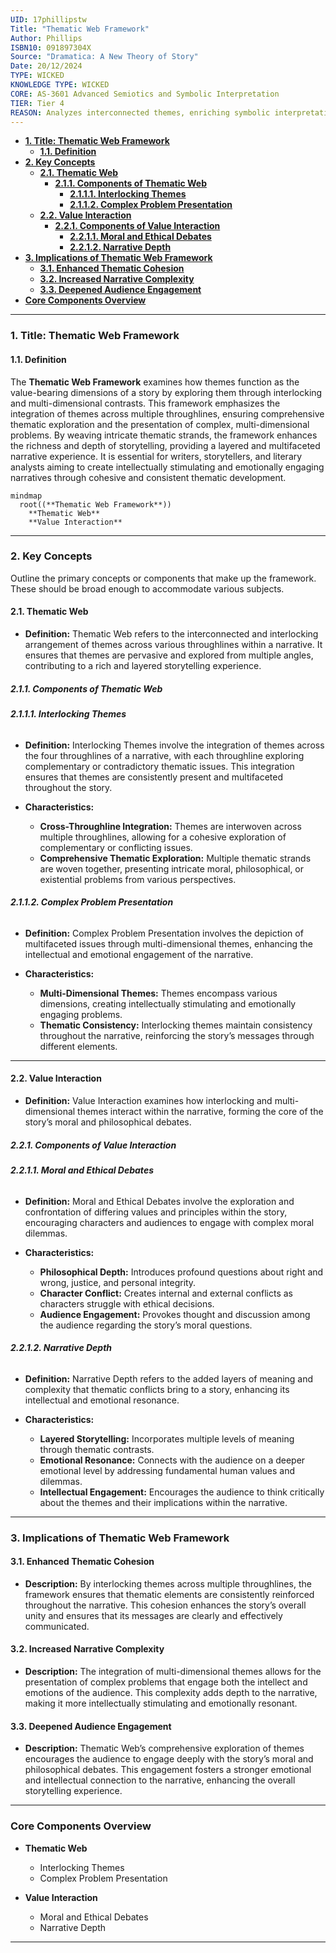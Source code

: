 ```yaml
---
UID: 17phillipstw
Title: "Thematic Web Framework"
Author: Phillips
ISBN10: 091897304X
Source: "Dramatica: A New Theory of Story"
Date: 20/12/2024
TYPE: WICKED
KNOWLEDGE TYPE: WICKED
CORE: AS-3601 Advanced Semiotics and Symbolic Interpretation
TIER: Tier 4
REASON: Analyzes interconnected themes, enriching symbolic interpretation.
---
```


- [**1. Title: Thematic Web Framework**](#1-title-thematic-web-framework)
  - [**1.1. Definition**](#11-definition)
- [**2. Key Concepts**](#2-key-concepts)
  - [**2.1. Thematic Web**](#21-thematic-web)
    - [**2.1.1. Components of Thematic Web**](#211-components-of-thematic-web)
      - [**2.1.1.1. Interlocking Themes**](#2111-interlocking-themes)
      - [**2.1.1.2. Complex Problem Presentation**](#2112-complex-problem-presentation)
  - [**2.2. Value Interaction**](#22-value-interaction)
    - [**2.2.1. Components of Value Interaction**](#221-components-of-value-interaction)
      - [**2.2.1.1. Moral and Ethical Debates**](#2211-moral-and-ethical-debates)
      - [**2.2.1.2. Narrative Depth**](#2212-narrative-depth)
- [**3. Implications of Thematic Web Framework**](#3-implications-of-thematic-web-framework)
  - [**3.1. Enhanced Thematic Cohesion**](#31-enhanced-thematic-cohesion)
  - [**3.2. Increased Narrative Complexity**](#32-increased-narrative-complexity)
  - [**3.3. Deepened Audience Engagement**](#33-deepened-audience-engagement)
- [**Core Components Overview**](#core-components-overview)

---

### **1. Title: Thematic Web Framework**

#### **1.1. Definition**

The **Thematic Web Framework** examines how themes function as the value-bearing dimensions of a story by exploring them through interlocking and multi-dimensional contrasts. This framework emphasizes the integration of themes across multiple throughlines, ensuring comprehensive thematic exploration and the presentation of complex, multi-dimensional problems. By weaving intricate thematic strands, the framework enhances the richness and depth of storytelling, providing a layered and multifaceted narrative experience. It is essential for writers, storytellers, and literary analysts aiming to create intellectually stimulating and emotionally engaging narratives through cohesive and consistent thematic development.

```mermaid
mindmap
  root((**Thematic Web Framework**))
    **Thematic Web**
    **Value Interaction**
```

---

### **2. Key Concepts**

Outline the primary concepts or components that make up the framework. These should be broad enough to accommodate various subjects.

#### **2.1. Thematic Web**

- **Definition:**
  Thematic Web refers to the interconnected and interlocking arrangement of themes across various throughlines within a narrative. It ensures that themes are pervasive and explored from multiple angles, contributing to a rich and layered storytelling experience.

##### **2.1.1. Components of Thematic Web**

###### **2.1.1.1. Interlocking Themes**

- **Definition:**
  Interlocking Themes involve the integration of themes across the four throughlines of a narrative, with each throughline exploring complementary or contradictory thematic issues. This integration ensures that themes are consistently present and multifaceted throughout the story.

- **Characteristics:**
  - **Cross-Throughline Integration:** Themes are interwoven across multiple throughlines, allowing for a cohesive exploration of complementary or conflicting issues.
  - **Comprehensive Thematic Exploration:** Multiple thematic strands are woven together, presenting intricate moral, philosophical, or existential problems from various perspectives.

###### **2.1.1.2. Complex Problem Presentation**

- **Definition:**
  Complex Problem Presentation involves the depiction of multifaceted issues through multi-dimensional themes, enhancing the intellectual and emotional engagement of the narrative.

- **Characteristics:**
  - **Multi-Dimensional Themes:** Themes encompass various dimensions, creating intellectually stimulating and emotionally engaging problems.
  - **Thematic Consistency:** Interlocking themes maintain consistency throughout the narrative, reinforcing the story’s messages through different elements.

---

#### **2.2. Value Interaction**

- **Definition:**
  Value Interaction examines how interlocking and multi-dimensional themes interact within the narrative, forming the core of the story’s moral and philosophical debates.

##### **2.2.1. Components of Value Interaction**

###### **2.2.1.1. Moral and Ethical Debates**

- **Definition:**
  Moral and Ethical Debates involve the exploration and confrontation of differing values and principles within the story, encouraging characters and audiences to engage with complex moral dilemmas.

- **Characteristics:**
  - **Philosophical Depth:** Introduces profound questions about right and wrong, justice, and personal integrity.
  - **Character Conflict:** Creates internal and external conflicts as characters struggle with ethical decisions.
  - **Audience Engagement:** Provokes thought and discussion among the audience regarding the story’s moral questions.

###### **2.2.1.2. Narrative Depth**

- **Definition:**
  Narrative Depth refers to the added layers of meaning and complexity that thematic conflicts bring to a story, enhancing its intellectual and emotional resonance.

- **Characteristics:**
  - **Layered Storytelling:** Incorporates multiple levels of meaning through thematic contrasts.
  - **Emotional Resonance:** Connects with the audience on a deeper emotional level by addressing fundamental human values and dilemmas.
  - **Intellectual Engagement:** Encourages the audience to think critically about the themes and their implications within the narrative.

---

### **3. Implications of Thematic Web Framework**

#### **3.1. Enhanced Thematic Cohesion**

- **Description:**
  By interlocking themes across multiple throughlines, the framework ensures that thematic elements are consistently reinforced throughout the narrative. This cohesion enhances the story’s overall unity and ensures that its messages are clearly and effectively communicated.

#### **3.2. Increased Narrative Complexity**

- **Description:**
  The integration of multi-dimensional themes allows for the presentation of complex problems that engage both the intellect and emotions of the audience. This complexity adds depth to the narrative, making it more intellectually stimulating and emotionally resonant.

#### **3.3. Deepened Audience Engagement**

- **Description:**
  Thematic Web’s comprehensive exploration of themes encourages the audience to engage deeply with the story’s moral and philosophical debates. This engagement fosters a stronger emotional and intellectual connection to the narrative, enhancing the overall storytelling experience.

---

### **Core Components Overview**

- **Thematic Web**

  - Interlocking Themes
  - Complex Problem Presentation

- **Value Interaction**
  - Moral and Ethical Debates
  - Narrative Depth

---
